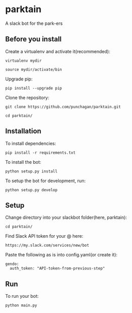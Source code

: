 # parktain
A slack bot for the park-ers

## Before you install

Create a virtualenv and activate it(recommended):

    virtualenv mydir

    source mydir/activate/bin

Upgrade pip:

    pip install --upgrade pip    

Clone the repository:

    git clone https://github.com/punchagan/parktain.git

    cd parktain/

## Installation

To install dependencies:

    pip install -r requirements.txt

To install the bot:

    python setup.py install


To setup the bot for development, run:

    python setup.py develop

## Setup

Change directory into your slackbot folder(here, parktain):

    cd parktain/
    
Find Slack API token for your @<botname> here:

    https://my.slack.com/services/new/bot

Paste the following as is into config.yaml(or create it):

    gendo:
      auth_token: "API-token-from-previous-step"

## Run

To run your bot:

    python main.py